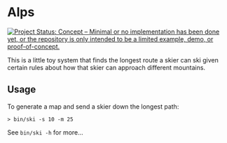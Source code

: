 Alps
====

[![Project Status: Concept – Minimal or no implementation has been done yet, or the repository is only intended to be a limited example, demo, or proof-of-concept.](http://www.repostatus.org/badges/latest/concept.svg)](http://www.repostatus.org/#concept)

This is a little toy system that finds the longest route a skier can ski given
certain rules about how that skier can approach different mountains.


Usage
-----

To generate a map and send a skier down the longest path:

    > bin/ski -s 10 -m 25

See `bin/ski -h` for more...
